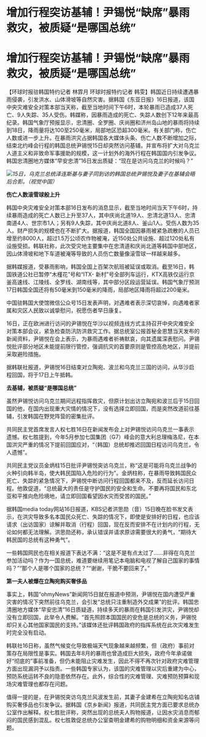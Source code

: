 # 增加行程突访基辅！尹锡悦“缺席”暴雨救灾，被质疑“是哪国总统”

# 增加行程突访基辅！尹锡悦“缺席”暴雨救灾，被质疑“是哪国总统”

【环球时报驻韩国特约记者 林霏月 环球时报特约记者
韩雯】韩国近日持续遭遇暴雨侵袭，引发洪水、山体滑坡等自然灾害。据韩国《东亚日报》16日报道，该国中央灾难安全对策本部当天称，截至当地时间下午6时，本轮暴雨已造成37人死亡、9人失踪、35人受伤。韩媒称，因暴雨造成的死亡、失踪人数创下12年来最高纪录。韩国气象厅预报显示，忠清圈、全罗圈、庆尚圈和济州岛山地的暴雨将持续到18日，降雨量将达100至250毫米，局部地区恐超300毫米。有关部门称，伤亡人数或进一步上升。在暴雨洪灾占据韩国各大媒体头条、伤亡人数不断增加之际，结束北约峰会行程的韩国总统尹锡悦15日却突然访问基辅，并宣布将扩大对乌克兰人道主义和非致命军事援助的规模，这一计划外的海外行程在韩国国内引发争议。韩国忠清圈地方媒体“早安忠清”16日发出质疑：“现在是访问乌克兰的时候吗？”

![](https://inews.gtimg.com/om_bt/OXmxHPweLVFSquz41xnVvQfWQC-42RBwFJfJJGF_ANufUAA/1000)_15日，乌克兰总统泽连斯基与妻子同到访的韩国总统尹锡悦及妻子在基辅会晤后合影。（视觉中国）_

**伤亡人数滚雪球般上升**

韩国中央灾难安全对策本部16日发布的消息显示，截至当地时间当天下午6时，持续暴雨造成的死亡人数已上升至37人，其中庆尚北道19人、忠清北道13人、忠清南道4人、世宗市1人；另有9人失踪，其中庆尚北道8人、釜山1人。受伤人数为35人。财产损失的规模也在不断扩大。据报道，韩国全国因暴雨被紧急疏散的人员已增至约8000人，超过1.5万公顷农作物被淹，近150处公共设施、超过120处私有设施受损。韩联社称，此次受灾地主要集中在忠清道和庆尚北道等韩国中部地区，因山体滑坡和地下车道被淹等导致的人员伤亡数量像滚雪球一样越来越多。

据韩媒报道，受暴雨影响，韩国全国上百架次航班被延误或取消。截至16日，韩国铁道公社已暂停“木槿花”号和“ITX-
新村”号全部列车运行，KTX高铁仅运行京釜高速线、江陵线、全罗线、湖南线等，其中部分区段运营延误。韩国气象厅预测17日韩国全国还将有50毫米到150毫米的降雨，局部地区降雨将超过200毫米。

中国驻韩国大使馆微信公众号15日发表声明，对遇难者表示深切哀悼，向遇难者家属和灾区人民致以诚挚慰问，祝愿伤者早日康复。

16日，正在欧洲进行访问的尹锡悦在华沙以视频连线方式主持召开中央灾难安全对策本部会议，紧急检查防汛防洪救灾工作。据总统室公报首秘金恩慧当天发布的新闻资料，尹锡悦在会上表示，为暴雨遇难者祈祷默哀，向其遗属深表慰问。尹锡悦批评部分地区未能提前限行管控，强调抗灾的首要原则是管控高危地区，并提前采取避险措施。

据韩联社报道，尹锡悦16日结束对立陶宛、波兰和乌克兰三国的访问，从华沙启程回国，将于17日上午抵韩。

**去基辅，被质疑“是哪国总统”**

虽然尹锡悦访问乌克兰期间远程指挥救灾，但原计划出访立陶宛和波兰后于15日回国的他，在国内出现重大灾情的情况下，没有选择立即回国，而是突然改道前往基辅，引发韩国在野党阵营的密集批评。

共同民主党首席发言人权七胜16日在新闻发布会上对尹锡悦访问乌克兰一事表示遗憾。权七胜提到，今年5月参加七国集团（G7）峰会的意大利总理梅洛尼，在本国洪灾严重的情况下提前回国应对，“（韩国）总统却推迟回国日程访问乌克兰，令人遗憾”。

共同民主党议员金炳柱15日批评尹锡悦突访乌克兰，称“这是可能将乌克兰战争的火种引向韩半岛，使大韩民国陷入危险的行为”。金炳柱称，在暴雨导致韩国民众死亡、失踪的紧急情况下，尹锡悦中断访问行程回国都来不及，反而延长访问日程。他敦促道，“总统最大的责任是守护国民的安全和生命。不要再将国民和东北亚和平推向危险境地，请立即回国看望因水灾而受苦的国民。”

据韩国media
today网站16日报道，KBS记者洪思勋（音）15日晚在脸书发文表示，在洪灾导致多名本国民众死亡、失踪的情况下，即使是安排好的日程，也应该请求（出访国家）谅解并取消（行程）回国，现在反而安排不在计划内的行程，无论如何都无法理解。洪思勋还称，承认错误并请求原谅需要很大的勇气，“期待大韩民国的总统有这种勇气”。

一些韩国网民也在相关报道下表达不满：“这是不是有点太过了……非得在乌克兰参加活动吗？作为一国总统，难道要继续用笔记本电脑和电视了解自己国家的事情吗？”“那个人是哪个国家的总统？”“谢谢，干脆不要回来了。”

**第一夫人被爆在立陶宛购买奢侈品**

事实上，韩国“ohmyNews”新闻网15日就在报道中预测，尹锡悦在国内遭受严重灾害的情况下突然前往乌克兰，会引发“总统只注重制造外交成果”的批评。韩国忠清圈地方媒体“早安忠清”16日质疑道，持续多天的暴雨在韩国引发洪灾，尹锡悦却没有立即回国，此举令人费解。“首先照顾本国国民的安危是总统的义务，尹锡悦却只关心其他国家国民的支持。”该媒体还批评韩国政府的指挥系统在此次灾难发生时完全没有启动。

韩联社16日称，虽然气候变化导致极端天气现象越来越频繁，但（政府）事前对策存在局限性是事实。韩国去年8月的暴雨也曾造成巨大损失，政府今年承诺做好“彻底的”事前准备，但仍未能阻止灾难发生，因此不得不再次针对政府灾难管理方面出现漏洞予以指责。一些韩国专家认为，该国的灾难管理以灾后重建为中心，预防系统运转不良的隐患依然存在。此外，综合性的灾难管理、灾难预防预算和现场灾难管理也都存在问题。

值得一提的是，在尹锡悦突访乌克兰风波发生前，其妻子金建希在立陶宛知名店铺购买奢侈品也引发争议。据韩国《京乡新闻》报道，共同民主党方面已要求总统办公室作出解释。权七胜批评称，突然出现的总统夫人购物报道，让因水灾消息而郁闷的国民感到混乱。权七胜敦促总统办公室查明金建希的购物明细和资金来源等问题。

